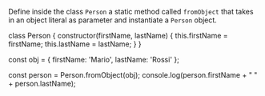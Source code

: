 Define inside the class `Person` a static method called `fromObject` that takes in an object literal as parameter and instantiate a `Person` object.

class Person {
constructor(firstName, lastName) {
this.firstName = firstName;
this.lastName = lastName;
}
}

const obj = {
firstName: 'Mario',
lastName: 'Rossi'
};

const person = Person.fromObject(obj);
console.log(person.firstName + " " + person.lastName);
